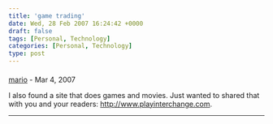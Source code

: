 ```yaml
---
title: 'game trading'
date: Wed, 28 Feb 2007 16:24:42 +0000
draft: false
tags: [Personal, Technology]
categories: [Personal, Technology]
type: post
---
```



#### 
[mario]( "vtjmail@yahoo.com") - <time datetime="2007-03-01 23:36:09">Mar 4, 2007</time>

I also found a site that does games and movies. Just wanted to shared that with you and your readers: http://www.playinterchange.com.
<hr />
